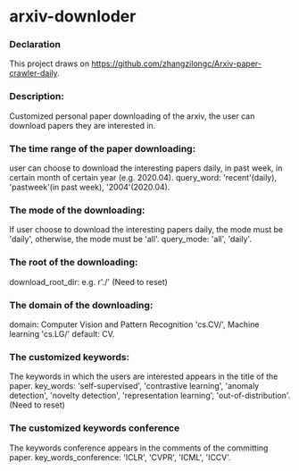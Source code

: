 # arxiv-downloder
### Declaration
This project draws on https://github.com/zhangzilongc/Arxiv-paper-crawler-daily.
### Description:
Customized personal paper downloading of the arxiv, the user can download papers they are interested in.

### The time range of the paper downloading:
user can choose to download the interesting papers daily, in past week, in certain month of certain year (e.g. 2020.04). query_word: 'recent'(daily), 'pastweek'(in past week), '2004'(2020.04).

### The mode of the downloading:
If user choose to download the interesting papers daily, the mode must be 'daily', otherwise, the mode must be 'all'. query_mode: 'all', 'daily'.

### The root of the downloading:
download_root_dir: e.g. r'./' (Need to reset)

### The domain of the downloading:
domain: Computer Vision and Pattern Recognition 'cs.CV/', Machine learning 'cs.LG/' default: CV.

### The customized keywords:
The keywords in which the users are interested appears in the title of the paper. key_words: 'self-supervised', 'contrastive learning', 'anomaly detection', 'novelty detection', 'representation learning', 'out-of-distribution'. (Need to reset)

### The customized keywords conference
The keywords conference appears in the comments of the committing paper. key_words_conference: 'ICLR', 'CVPR', 'ICML', 'ICCV'.
